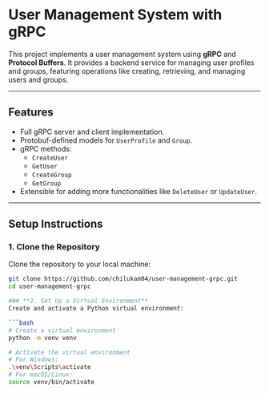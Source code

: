 # **User Management System with gRPC**

This project implements a user management system using **gRPC** and **Protocol Buffers**. It provides a backend service for managing user profiles and groups, featuring operations like creating, retrieving, and managing users and groups.

---

## **Features**

- Full gRPC server and client implementation.
- Protobuf-defined models for `UserProfile` and `Group`.
- gRPC methods:
  - `CreateUser`
  - `GetUser`
  - `CreateGroup`
  - `GetGroup`
- Extensible for adding more functionalities like `DeleteUser` or `UpdateUser`.

---

## **Setup Instructions**

### **1. Clone the Repository**
Clone the repository to your local machine:
```bash
git clone https://github.com/chilukam04/user-management-grpc.git
cd user-management-grpc

### **2. Set Up a Virtual Environment**
Create and activate a Python virtual environment:

```bash
# Create a virtual environment
python -m venv venv

# Activate the virtual environment
# For Windows:
.\venv\Scripts\activate
# For macOS/Linux:
source venv/bin/activate

